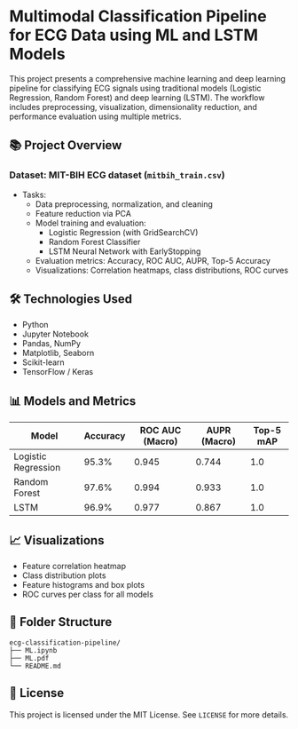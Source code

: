 # Multimodal Classification Pipeline for ECG Data using ML and LSTM Models

This project presents a comprehensive machine learning and deep learning pipeline for classifying ECG signals using traditional models (Logistic Regression, Random Forest) and deep learning (LSTM). The workflow includes preprocessing, visualization, dimensionality reduction, and performance evaluation using multiple metrics.

## 📚 Project Overview

### Dataset: MIT-BIH ECG dataset (`mitbih_train.csv`)
- Tasks:
  - Data preprocessing, normalization, and cleaning
  - Feature reduction via PCA
  - Model training and evaluation:
    - Logistic Regression (with GridSearchCV)
    - Random Forest Classifier
    - LSTM Neural Network with EarlyStopping
  - Evaluation metrics: Accuracy, ROC AUC, AUPR, Top-5 Accuracy
  - Visualizations: Correlation heatmaps, class distributions, ROC curves

## 🛠️ Technologies Used

- Python
- Jupyter Notebook
- Pandas, NumPy
- Matplotlib, Seaborn
- Scikit-learn
- TensorFlow / Keras

## 📊 Models and Metrics

| Model              | Accuracy | ROC AUC (Macro) | AUPR (Macro) | Top-5 mAP |
|-------------------|----------|------------------|---------------|-------------|
| Logistic Regression | 95.3%   | 0.945           | 0.744        | 1.0         |
| Random Forest      | 97.6%   | 0.994           | 0.933        | 1.0         |
| LSTM               | 96.9%   | 0.977           | 0.867        | 1.0         |

## 📈 Visualizations

- Feature correlation heatmap
- Class distribution plots
- Feature histograms and box plots
- ROC curves per class for all models


## 📁 Folder Structure

```
ecg-classification-pipeline/
├── ML.ipynb
├── ML.pdf
└── README.md
```


## 📄 License

This project is licensed under the MIT License. See `LICENSE` for more details.
